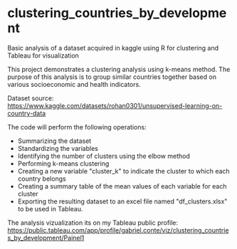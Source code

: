 # clustering_countries_by_development

Basic analysis of a dataset acquired in kaggle using R for clustering and Tableau for visualization

This project demonstrates a clustering analysis using k-means method. The purpose of this analysis is to group similar countries together based on various socioeconomic and health indicators.

Dataset source: https://www.kaggle.com/datasets/rohan0301/unsupervised-learning-on-country-data

The code will perform the following operations:
- Summarizing the dataset
- Standardizing the variables
- Identifying the number of clusters using the elbow method
- Performing k-means clustering
- Creating a new variable "cluster_k" to indicate the cluster to which each country belongs
- Creating a summary table of the mean values of each variable for each cluster
- Exporting the resulting dataset to an excel file named "df_clusters.xlsx" to be used in Tableau.

The analysis vizualization its on my Tableau public profile: https://public.tableau.com/app/profile/gabriel.conte/viz/clustering_countries_by_development/Painel1
